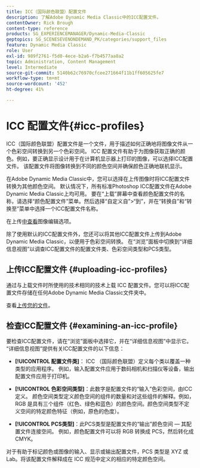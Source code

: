 ```yaml
---
title: ICC（国际颜色联盟）配置文件
description: 了解Adobe Dynamic Media Classic中的ICC配置文件。
contentOwner: Rick Brough
content-type: reference
products: SG_EXPERIENCEMANAGER/Dynamic-Media-Classic
geptopics: SG_SCENESEVENONDEMAND_PK/categories/support_files
feature: Dynamic Media Classic
role: User
exl-id: 989f2761-f5d0-4ece-b2a6-f7b4577aa8a2
topic: Administration, Content Management
level: Intermediate
source-git-commit: 5140b62c76970cfcee271664f11b1ff605625fe7
workflow-type: tm+mt
source-wordcount: '452'
ht-degree: 41%

---
```


# ICC 配置文件{#icc-profiles}

ICC（国际颜色联盟）配置文件是一个文件，用于描述如何正确地将图像文件从一个色彩空间转换到另一个色彩空间。 ICC 配置文件有助于为图像获取正确的颜色。例如，要正确显示设计用于在计算机显示器上打印的图像，可以选择ICC配置文件。 该配置文件将图像转换到不同的颜色空间并确保颜色正确地联机显示。

在Adobe Dynamic Media Classic中，您可以选择在上传图像时将ICC配置文件转换为其他颜色空间。 默认情况下，所有标准Photoshop ICC配置文件在Adobe Dynamic Media Classic上均可用。 要在“上载”屏幕中查看颜色配置文件的名称，请选择“颜色配置文件”菜单。然后选择“自定义自”>“到”，并在“转换自”和“转换至”菜单中选择一个ICC配置文件名称。

在上传[中查看](image-editing-options-upload.md#image-editing-options-at-upload)图像编辑选项。

除了使用默认的ICC配置文件外，您还可以将其他ICC配置文件上传到Adobe Dynamic Media Classic，以便用于色彩空间转换。 在“浏览”面板中切换到“详细信息视图”以调查ICC配置文件的配置文件类、色彩空间类型和PCS类型。

## 上传ICC配置文件 {#uploading-icc-profiles}

通过与上载文件时所使用的技术相同的技术上载 ICC 配置文件。您可以将ICC配置文件存储在任何Adobe Dynamic Media Classic文件夹中。

查看[上传您的文件](uploading-files.md#uploading_your_files)。

## 检查ICC配置文件 {#examining-an-icc-profile}

要检查ICC配置文件，请在“浏览”面板中选择它，并在“详细信息视图”中显示它。 “详细信息视图”提供有关ICC配置文件的以下信息：

* **[!UICONTROL 配置文件类]**： ICC （国际颜色联盟）定义每个类以覆盖一种类型的应用程序。 例如，输入配置文件应用于数码相机和扫描仪等设备，输出配置文件应用于打印机。

* **[!UICONTROL 色彩空间类型]**：此数字是配置文件的“输入”色彩空间，由ICC定义。 颜色空间类型定义颜色空间的组件的数量和对这些组件的解释。例如，RGB 是具有三个组件（红色、绿色和蓝色）的颜色空间。颜色空间类型不定义空间的特定颜色特征（例如，原色的色度）。

* **[!UICONTROL PCS类型]**：此PCS类型是配置文件的“输出”颜色空间 — 其配置文件连接空间。 例如，颜色配置文件可以将 RGB 转换成 PCS，然后转化成 CMYK。

对于有助于标记颜色或图像的输入、显示或输出配置文件，PCS 类型是 XYZ 或 Lab。将该配置文件解释成在 ICC 规范中定义的相应的特定颜色空间。
